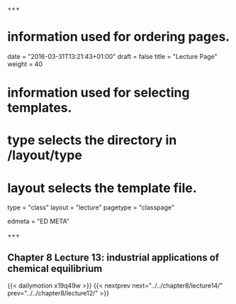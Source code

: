 +++
# information used for ordering pages.
date = "2016-03-31T13:21:43+01:00"
draft = false
title = "Lecture Page"
weight = 40

# information used for selecting templates.
# type selects the directory in /layout/type
# layout selects the template file.

type   = "class"
layout = "lecture"
pagetype = "classpage"





edmeta = "ED META"

+++
## Chapter 8 Lecture 13: industrial applications of chemical equilibrium
{{< dailymotion x19q49w >}}
{{< nextprev next="../../chapter8/lecture14/"     prev="../../chapter8/lecture12/"  >}}

